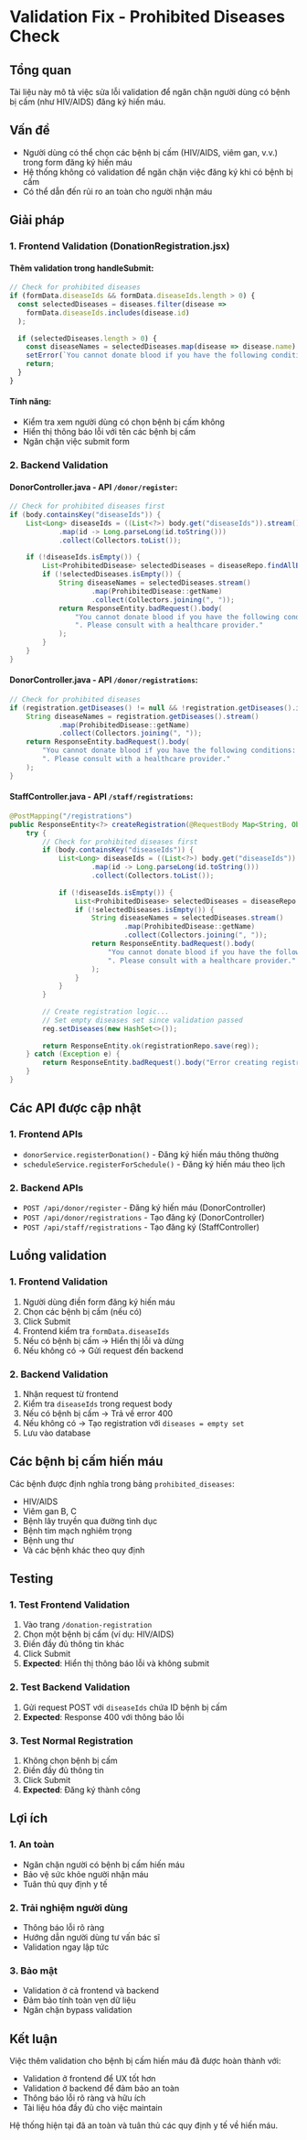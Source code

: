 # Validation Fix - Prohibited Diseases Check

## Tổng quan
Tài liệu này mô tả việc sửa lỗi validation để ngăn chặn người dùng có bệnh bị cấm (như HIV/AIDS) đăng ký hiến máu.

## Vấn đề
- Người dùng có thể chọn các bệnh bị cấm (HIV/AIDS, viêm gan, v.v.) trong form đăng ký hiến máu
- Hệ thống không có validation để ngăn chặn việc đăng ký khi có bệnh bị cấm
- Có thể dẫn đến rủi ro an toàn cho người nhận máu

## Giải pháp

### 1. Frontend Validation (DonationRegistration.jsx)

#### Thêm validation trong handleSubmit:
```javascript
// Check for prohibited diseases
if (formData.diseaseIds && formData.diseaseIds.length > 0) {
  const selectedDiseases = diseases.filter(disease => 
    formData.diseaseIds.includes(disease.id)
  );
  
  if (selectedDiseases.length > 0) {
    const diseaseNames = selectedDiseases.map(disease => disease.name).join(', ');
    setError(`You cannot donate blood if you have the following conditions: ${diseaseNames}. Please consult with a healthcare provider.`);
    return;
  }
}
```

#### Tính năng:
- Kiểm tra xem người dùng có chọn bệnh bị cấm không
- Hiển thị thông báo lỗi với tên các bệnh bị cấm
- Ngăn chặn việc submit form

### 2. Backend Validation

#### DonorController.java - API `/donor/register`:
```java
// Check for prohibited diseases first
if (body.containsKey("diseaseIds")) {
    List<Long> diseaseIds = ((List<?>) body.get("diseaseIds")).stream()
            .map(id -> Long.parseLong(id.toString()))
            .collect(Collectors.toList());
    
    if (!diseaseIds.isEmpty()) {
        List<ProhibitedDisease> selectedDiseases = diseaseRepo.findAllById(diseaseIds);
        if (!selectedDiseases.isEmpty()) {
            String diseaseNames = selectedDiseases.stream()
                    .map(ProhibitedDisease::getName)
                    .collect(Collectors.joining(", "));
            return ResponseEntity.badRequest().body(
                "You cannot donate blood if you have the following conditions: " + diseaseNames + 
                ". Please consult with a healthcare provider."
            );
        }
    }
}
```

#### DonorController.java - API `/donor/registrations`:
```java
// Check for prohibited diseases
if (registration.getDiseases() != null && !registration.getDiseases().isEmpty()) {
    String diseaseNames = registration.getDiseases().stream()
            .map(ProhibitedDisease::getName)
            .collect(Collectors.joining(", "));
    return ResponseEntity.badRequest().body(
        "You cannot donate blood if you have the following conditions: " + diseaseNames + 
        ". Please consult with a healthcare provider."
    );
}
```

#### StaffController.java - API `/staff/registrations`:
```java
@PostMapping("/registrations")
public ResponseEntity<?> createRegistration(@RequestBody Map<String, Object> body) {
    try {
        // Check for prohibited diseases first
        if (body.containsKey("diseaseIds")) {
            List<Long> diseaseIds = ((List<?>) body.get("diseaseIds")).stream()
                    .map(id -> Long.parseLong(id.toString()))
                    .collect(Collectors.toList());
            
            if (!diseaseIds.isEmpty()) {
                List<ProhibitedDisease> selectedDiseases = diseaseRepo.findAllById(diseaseIds);
                if (!selectedDiseases.isEmpty()) {
                    String diseaseNames = selectedDiseases.stream()
                            .map(ProhibitedDisease::getName)
                            .collect(Collectors.joining(", "));
                    return ResponseEntity.badRequest().body(
                        "You cannot donate blood if you have the following conditions: " + diseaseNames + 
                        ". Please consult with a healthcare provider."
                    );
                }
            }
        }
        
        // Create registration logic...
        // Set empty diseases set since validation passed
        reg.setDiseases(new HashSet<>());
        
        return ResponseEntity.ok(registrationRepo.save(reg));
    } catch (Exception e) {
        return ResponseEntity.badRequest().body("Error creating registration: " + e.getMessage());
    }
}
```

## Các API được cập nhật

### 1. Frontend APIs
- `donorService.registerDonation()` - Đăng ký hiến máu thông thường
- `scheduleService.registerForSchedule()` - Đăng ký hiến máu theo lịch

### 2. Backend APIs
- `POST /api/donor/register` - Đăng ký hiến máu (DonorController)
- `POST /api/donor/registrations` - Tạo đăng ký (DonorController)
- `POST /api/staff/registrations` - Tạo đăng ký (StaffController)

## Luồng validation

### 1. Frontend Validation
1. Người dùng điền form đăng ký hiến máu
2. Chọn các bệnh bị cấm (nếu có)
3. Click Submit
4. Frontend kiểm tra `formData.diseaseIds`
5. Nếu có bệnh bị cấm → Hiển thị lỗi và dừng
6. Nếu không có → Gửi request đến backend

### 2. Backend Validation
1. Nhận request từ frontend
2. Kiểm tra `diseaseIds` trong request body
3. Nếu có bệnh bị cấm → Trả về error 400
4. Nếu không có → Tạo registration với `diseases = empty set`
5. Lưu vào database

## Các bệnh bị cấm hiến máu

Các bệnh được định nghĩa trong bảng `prohibited_diseases`:
- HIV/AIDS
- Viêm gan B, C
- Bệnh lây truyền qua đường tình dục
- Bệnh tim mạch nghiêm trọng
- Bệnh ung thư
- Và các bệnh khác theo quy định

## Testing

### 1. Test Frontend Validation
1. Vào trang `/donation-registration`
2. Chọn một bệnh bị cấm (ví dụ: HIV/AIDS)
3. Điền đầy đủ thông tin khác
4. Click Submit
5. **Expected**: Hiển thị thông báo lỗi và không submit

### 2. Test Backend Validation
1. Gửi request POST với `diseaseIds` chứa ID bệnh bị cấm
2. **Expected**: Response 400 với thông báo lỗi

### 3. Test Normal Registration
1. Không chọn bệnh bị cấm
2. Điền đầy đủ thông tin
3. Click Submit
4. **Expected**: Đăng ký thành công

## Lợi ích

### 1. An toàn
- Ngăn chặn người có bệnh bị cấm hiến máu
- Bảo vệ sức khỏe người nhận máu
- Tuân thủ quy định y tế

### 2. Trải nghiệm người dùng
- Thông báo lỗi rõ ràng
- Hướng dẫn người dùng tư vấn bác sĩ
- Validation ngay lập tức

### 3. Bảo mật
- Validation ở cả frontend và backend
- Đảm bảo tính toàn vẹn dữ liệu
- Ngăn chặn bypass validation

## Kết luận

Việc thêm validation cho bệnh bị cấm hiến máu đã được hoàn thành với:
- Validation ở frontend để UX tốt hơn
- Validation ở backend để đảm bảo an toàn
- Thông báo lỗi rõ ràng và hữu ích
- Tài liệu hóa đầy đủ cho việc maintain

Hệ thống hiện tại đã an toàn và tuân thủ các quy định y tế về hiến máu. 